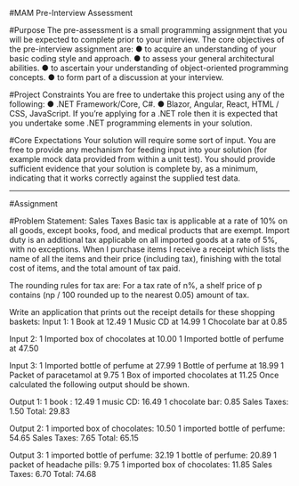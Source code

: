 #MAM Pre-Interview Assessment

#Purpose
The pre-assessment is a small programming assignment that you will be expected to complete prior to your interview.
The core objectives of the pre-interview assignment are:
● to acquire an understanding of your basic coding style and approach.
● to assess your general architectural abilities.
● to ascertain your understanding of object-oriented programming concepts.
● to form part of a discussion at your interview.

#Project Constraints
You are free to undertake this project using any of the following:
● .NET Framework/Core, C#.
● Blazor, Angular, React, HTML / CSS, JavaScript.
If you’re applying for a .NET role then it is expected that you undertake some .NET programming elements in your
solution.

#Core Expectations
Your solution will require some sort of input. You are free to provide any mechanism for feeding input into your solution
(for example mock data provided from within a unit test).
You should provide sufficient evidence that your solution is complete by, as a minimum, indicating that it works correctly
against the supplied test data.

------------------------------------------------------------------------------------------------------------------------------
#Assignment

#Problem Statement: Sales Taxes
Basic tax is applicable at a rate of 10% on all goods, except books, food, and medical products that are exempt. Import
duty is an additional tax applicable on all imported goods at a rate of 5%, with no exceptions.
When I purchase items I receive a receipt which lists the name of all the items and their price (including tax), finishing
with the total cost of items, and the total amount of tax paid.

The rounding rules for tax are:
For a tax rate of n%, a shelf price of p contains (np / 100 rounded up to the nearest 0.05) amount of tax.

Write an application that prints out the receipt details for these shopping baskets:
Input 1:
1 Book at 12.49
1 Music CD at 14.99
1 Chocolate bar at 0.85

Input 2:
1 Imported box of chocolates at 10.00
1 Imported bottle of perfume at 47.50

Input 3:
1 Imported bottle of perfume at 27.99
1 Bottle of perfume at 18.99
1 Packet of paracetamol at 9.75
1 Box of imported chocolates at 11.25
Once calculated the following output should be shown.

Output 1:
1 book : 12.49
1 music CD: 16.49
1 chocolate bar: 0.85
Sales Taxes: 1.50
Total: 29.83

Output 2:
1 imported box of chocolates: 10.50
1 imported bottle of perfume: 54.65
Sales Taxes: 7.65
Total: 65.15

Output 3:
1 imported bottle of perfume: 32.19
1 bottle of perfume: 20.89
1 packet of headache pills: 9.75
1 imported box of chocolates: 11.85
Sales Taxes: 6.70
Total: 74.68

